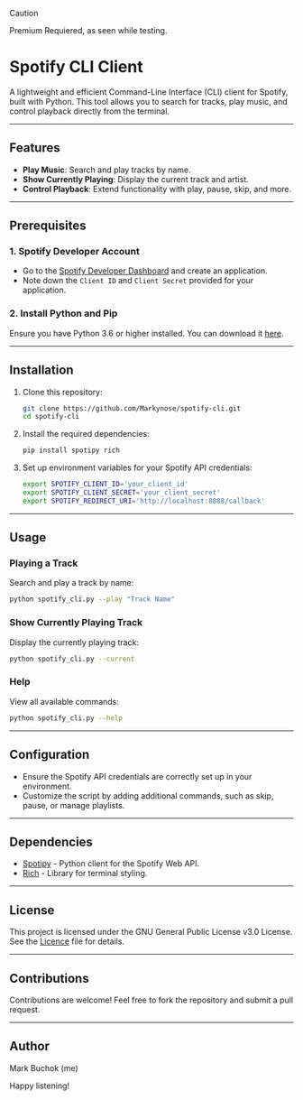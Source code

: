 > [!CAUTION]
> Premium Requiered, as seen while testing.

# Spotify CLI Client

A lightweight and efficient Command-Line Interface (CLI) client for Spotify, built with Python. This tool allows you to search for tracks, play music, and control playback directly from the terminal.

---

## Features

- **Play Music**: Search and play tracks by name.
- **Show Currently Playing**: Display the current track and artist.
- **Control Playback**: Extend functionality with play, pause, skip, and more.

---

## Prerequisites

### 1. Spotify Developer Account

- Go to the [Spotify Developer Dashboard](https://developer.spotify.com/dashboard/) and create an application.
- Note down the `Client ID` and `Client Secret` provided for your application.

### 2. Install Python and Pip

Ensure you have Python 3.6 or higher installed. You can download it [here](https://www.python.org/downloads/).

---

## Installation

1. Clone this repository:
   ```bash
   git clone https://github.com/Markynose/spotify-cli.git
   cd spotify-cli
   ```

2. Install the required dependencies:
   ```bash
   pip install spotipy rich
   ```

3. Set up environment variables for your Spotify API credentials:
   ```bash
   export SPOTIFY_CLIENT_ID='your_client_id'
   export SPOTIFY_CLIENT_SECRET='your_client_secret'
   export SPOTIFY_REDIRECT_URI='http://localhost:8888/callback'
   ```

---

## Usage

### Playing a Track

Search and play a track by name:
```bash
python spotify_cli.py --play "Track Name"
```

### Show Currently Playing Track

Display the currently playing track:
```bash
python spotify_cli.py --current
```

### Help

View all available commands:
```bash
python spotify_cli.py --help
```

---

## Configuration

- Ensure the Spotify API credentials are correctly set up in your environment.
- Customize the script by adding additional commands, such as skip, pause, or manage playlists.

---

## Dependencies

- [Spotipy](https://spotipy.readthedocs.io/) - Python client for the Spotify Web API.
- [Rich](https://rich.readthedocs.io/) - Library for terminal styling.

---

## License

This project is licensed under the GNU General Public License v3.0 License. See the [Licence](LICENSE) file for details.

---

## Contributions

Contributions are welcome! Feel free to fork the repository and submit a pull request.

---

## Author

Mark Buchok (me)

Happy listening!
